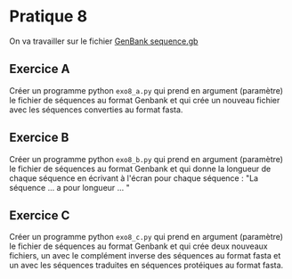 # Pratique 8

On va travailler sur le fichier [GenBank sequence.gb](../../data/files/sequence.gb)

## Exercice A

Créer un programme python `exo8_a.py` qui prend en argument (paramètre) le fichier de séquences au format Genbank et qui crée un nouveau fichier avec les séquences converties au format fasta.

## Exercice B

Créer un programme python `exo8_b.py` qui prend en argument (paramètre) le fichier de séquences au format Genbank et qui donne la longueur de chaque séquence en écrivant à l'écran pour chaque séquence : "La séquence ... a pour longueur ... "

## Exercice C

Créer un programme python `exo8_c.py` qui prend en argument (paramètre) le fichier de séquences au format Genbank et qui crée deux nouveaux fichiers, un avec le complément inverse des séquences au format fasta et un avec les séquences traduites en séquences protéiques au format fasta.

